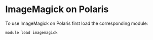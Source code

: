 # ImageMagick on Polaris

To use ImageMagick on Polaris first load the corresponding module:

```
module load imagemagick
```



